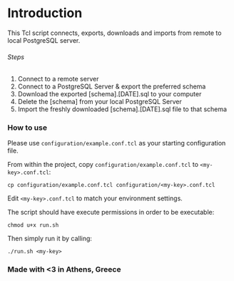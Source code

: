 # Introduction
This Tcl script connects, exports, downloads and imports from remote to local PostgreSQL server.

###### Steps
1. Connect to a remote server
2. Connect to a PostgreSQL Server & export the preferred schema
3. Download the exported [schema].[DATE].sql to your computer
4. Delete the [schema] from your local PostgreSQL Server
5. Import the freshly downloaded [schema].[DATE].sql file to that schema


### How to use
Please use `configuration/example.conf.tcl` as your starting configuration file.

From within the project, copy `configuration/example.conf.tcl` to `<my-key>.conf.tcl`:
```
cp configuration/example.conf.tcl configuration/<my-key>.conf.tcl
```
Edit `<my-key>.conf.tcl` to match your environment settings.

The script should have execute permissions in order to be executable:
```
chmod u+x run.sh
```
Then simply run it by calling:
```
./run.sh <my-key>
```

### Made with <3 in Athens, Greece

